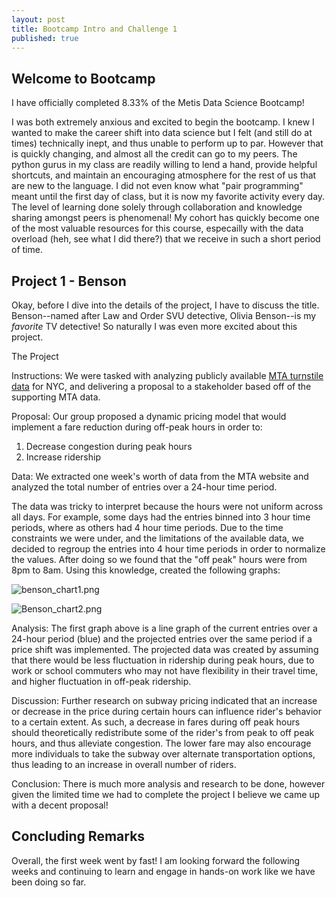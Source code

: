 ```yaml
---
layout: post
title: Bootcamp Intro and Challenge 1
published: true
---
```

## Welcome to Bootcamp

I have officially completed 8.33% of the Metis Data Science Bootcamp!

I was both extremely anxious and excited to begin the bootcamp. I knew I wanted to make the career shift into data science but I felt (and still do at times) technically inept, and thus unable to perform up to par. However that is quickly changing, and almost all the credit can go to my peers. The python gurus in my class are readily willing to lend a hand, provide helpful shortcuts, and maintain an encouraging atmosphere for the rest of us that are new to the language. I did not even know what "pair programming" meant until the first day of class, but it is now my favorite activity every day. The level of learning done solely through collaboration and knowledge sharing amongst peers is phenomenal! My cohort has quickly become one of the most valuable resources for this course, especailly with the data overload (heh, see what I did there?) that we receive in such a short period of time.

## Project 1 - Benson

Okay, before I dive into the details of the project, I have to discuss the title. Benson--named after Law and Order SVU detective, Olivia Benson--is my _favorite_ TV detective! So naturally I was even more excited about this project.

The Project

Instructions: We were tasked with analyzing publicly available [MTA turnstile data](http://web.mta.info/developers/turnstile.html) for NYC, and delivering a proposal to a stakeholder based off of the supporting MTA data. 

Proposal: Our group proposed a dynamic pricing model that would implement a fare reduction during off-peak hours in order to:
1. Decrease congestion during peak hours
2. Increase ridership

Data: We extracted one week's worth of data from the MTA website and analyzed the total number of entries over a 24-hour time period. 

The data was tricky to interpret because the hours were not uniform across all days. For example, some days had the entries binned into 3 hour time periods, where as others had 4 hour time periods. Due to the time constraints we were under, and the limitations of the available data, we decided to regroup the entries into 4 hour time periods in order to normalize the values. After doing so we found that the "off peak" hours were from 8pm to 8am. Using this knowledge, created the following graphs:

![benson_chart1.png]({{site.baseurl}}/_posts/benson_chart1.png)




![Benson_chart2.png]({{site.baseurl}}/_posts/Benson_chart2.png)


Analysis: The first graph above is a line graph of the current entries over a 24-hour period (blue) and the projected entries over the same period if a price shift was implemented. The projected data was created by assuming that there would be less fluctuation in ridership during peak hours, due to work or school commuters who may not have flexibility in their travel time, and higher fluctuation in off-peak ridership. 

Discussion: Further research on subway pricing indicated that an increase or decrease in the price during certain hours can influence rider's behavior to a certain extent. As such, a decrease in fares during off peak hours should theoretically redistribute some of the rider's from peak to off peak hours, and thus alleviate congestion. The lower fare may also encourage more individuals to take the subway over alternate transportation options, thus leading to an increase in overall number of riders.

Conclusion: There is much more analysis and research to be done, however given the limited time we had to complete the project I believe we came up with a decent proposal! 

## Concluding Remarks

Overall, the first week went by fast! I am looking forward the following weeks and continuing to learn and engage in hands-on work like we have been doing so far.
